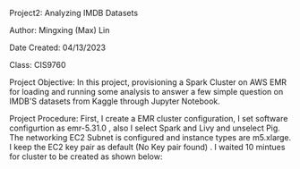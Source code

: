 Project2: Analyzing IMDB Datasets

Author: Mingxing (Max) Lin

Date Created: 04/13/2023

Class: CIS9760

Project Objective: In this project, provisioning a Spark Cluster on AWS EMR for loading and running some analysis to answer a few simple question on IMDB'S datasets from Kaggle through Jupyter Notebook.

Project Procedure: 
First, I create a EMR cluster configuration, I set software configurtion as emr-5.31.0 , also I select Spark and Livy and unselect Pig. The networking EC2 Subnet is configured and instance types are m5.xlarge. I keep the EC2 key pair as default (No Key pair found) . I waited 10 mintues for cluster to be created as shown below:

